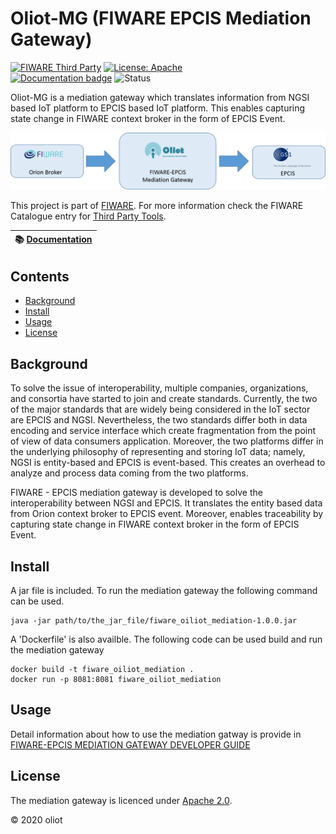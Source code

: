 # Oliot-MG (FIWARE EPCIS Mediation Gateway)

[![FIWARE Third Party](https://nexus.lab.fiware.org/static/badges/chapters/third-party.svg)](https://www.fiware.org/developers/catalogue/)
[![License: Apache](https://img.shields.io/github/license/yalewkidane/FIWARE_EPCIS_Mediation_Gateway.svg)](https://opensource.org/licenses/Apache-2.0)
<br/>
[![Documentation badge](https://img.shields.io/readthedocs/fiware-epcis-gateway.svg)](https://fiware-epcis-gateway.readthedocs.io/en/latest/?badge=latest)
![Status](https://nexus.lab.fiware.org/static/badges/statuses/incubating.svg)

 Oliot-MG is a mediation gateway which translates information from NGSI based IoT platform to EPCIS based IoT platform. This enables capturing state change in FIWARE context broker in the form of EPCIS Event.

![](./src/main/resources/static/FIware_EPCIS_Mediation_Gateway.png)

This project is part of [FIWARE](https://www.fiware.org/). For more information check the FIWARE Catalogue entry for
[Third Party Tools](https://github.com/Fiware/catalogue/tree/master/third-party).

| :books: [Documentation](https://fiware-epcis-gateway.io) |
| -------------------------------------------------------- |

## Contents

-   [Background](#background)
-   [Install](#install)
-   [Usage](#usage)
-   [License](#license)


## Background
To solve the issue of interoperability, multiple companies, organizations, and consortia have started to join and create standards. Currently, the two of the major standards that are widely being considered in the IoT sector are EPCIS and NGSI. Nevertheless, the two standards differ both in data encoding and service interface which create fragmentation from the point of view of data consumers application. Moreover, the two platforms differ in the underlying philosophy of representing and storing IoT data; namely, NGSI is entity-based and EPCIS is event-based. This creates an overhead to analyze and process data coming from the two platforms.

FIWARE - EPCIS mediation gateway is developed to solve the interoperability between NGSI and EPCIS. It translates the entity based data from Orion context broker to EPCIS event. Moreover, enables traceability by capturing state change in FIWARE context broker in the form of EPCIS Event.

## Install
A jar file is included. To run the mediation gateway the following command can be used. 
```console
java -jar path/to/the_jar_file/fiware_oiliot_mediation-1.0.0.jar
```

A 'Dockerfile' is also availble. The following code can be used build and run the mediation gateway

```console
docker build -t fiware_oiliot_mediation .
docker run -p 8081:8081 fiware_oiliot_mediation
```

## Usage

Detail information about how to use the mediation gatway is provide in [FIWARE-EPCIS MEDIATION GATEWAY DEVELOPER GUIDE](./src/main/resources/templates/Guide.pdf)

## License

The mediation gateway is licenced under [Apache 2.0](./LICENSE).

© 2020 oliot




